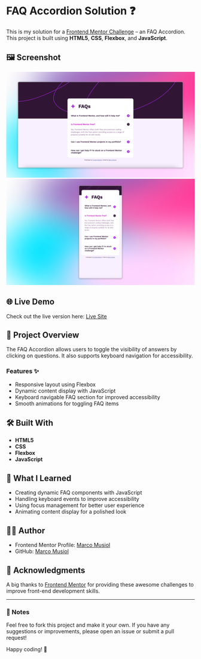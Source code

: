 # FAQ Accordion Solution ❓

This is my solution for a [Frontend Mentor Challenge](https://www.frontendmentor.io) – an FAQ Accordion. This project is built using **HTML5**, **CSS**, **Flexbox**, and **JavaScript**.

## 🖼️ Screenshot

![Screenshot](./Screenshot.png)
![Screenshot Mobile](./Screenshot-Mobile.png)

## 🌐 Live Demo

Check out the live version here: [Live Site](#) <!-- Replace with your live site link -->

## 📂 Project Overview

The FAQ Accordion allows users to toggle the visibility of answers by clicking on questions. It also supports keyboard navigation for accessibility.

### Features ✨

- Responsive layout using Flexbox
- Dynamic content display with JavaScript
- Keyboard navigable FAQ section for improved accessibility
- Smooth animations for toggling FAQ items

## 🛠️ Built With

- **HTML5**
- **CSS**
- **Flexbox**
- **JavaScript**

## 📖 What I Learned

- Creating dynamic FAQ components with JavaScript
- Handling keyboard events to improve accessibility
- Using focus management for better user experience
- Animating content display for a polished look

## 🧑‍💻 Author

- Frontend Mentor Profile: [Marco Musiol](https://www.frontendmentor.io/profile/musiolmarco)
- GitHub: [Marco Musiol](https://github.com/musiolmarco)

## 🙌 Acknowledgments

A big thanks to [Frontend Mentor](https://www.frontendmentor.io) for providing these awesome challenges to improve front-end development skills.

---

### 📝 Notes

Feel free to fork this project and make it your own. If you have any suggestions or improvements, please open an issue or submit a pull request!

Happy coding! 🎉
